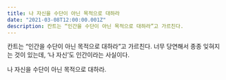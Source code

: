 ```yaml
---
title: 나 자신을 수단이 아닌 목적으로 대하라
date: "2021-03-08T12:00:00.001Z"
description: 칸트는 “인간을 수단이 아닌 목적으로 대하라”고 가르친다.
---
```


칸트는 “인간을 수단이 아닌 목적으로 대하라”고 가르친다.
너무 당연해서 종종 잊혀지는 것이 있는데, ‘나 자신’도 인간이라는 사실이다.

나 자신을 수단이 아닌 목적으로 대하라.
